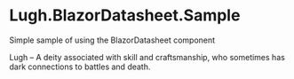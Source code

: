 # Lugh.BlazorDatasheet.Sample
Simple sample of using the BlazorDatasheet component





Lugh – A deity associated with skill and craftsmanship, who sometimes has dark connections to battles and death.